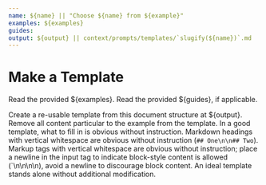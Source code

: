 ```yaml
---
name: ${name} || "Choose ${name} from ${example}"
examples: ${examples}
guides: 
output: ${output} || context/prompts/templates/`slugify(${name})`.md
---
```

# Make a Template

Read the provided ${examples}.
Read the provided ${guides}, if applicable.

Create a re-usable template from this document structure at ${output}.
Remove all content particular to the example from the template.
In a good template, what to fill in is obvious without instruction.
Markdown headings with vertical whitespace are obvious without instruction (`## One\n\n## Two`).
Markup tags with vertical whitespace are obvious without instruction; place a newline in the input tag to indicate block-style content is allowed (`<One>\n</One>\n\n<Two>\n</Two>), avoid a newline to discourage block content.
An ideal template stands alone without additional modification.

